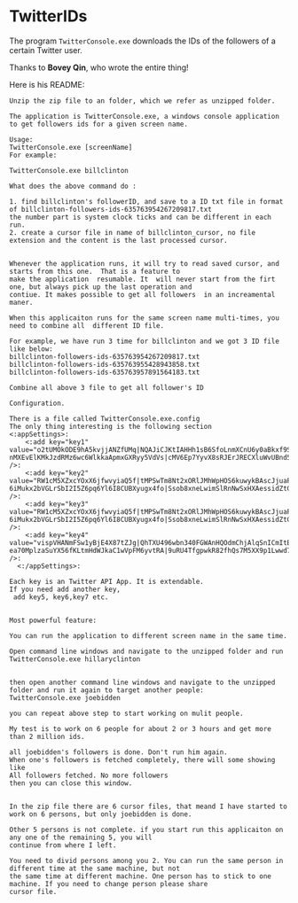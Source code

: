 # TwitterIDs

The program `TwitterConsole.exe` downloads the IDs of the followers of a certain Twitter user.

Thanks to **Bovey Qin**, who wrote the entire thing!

Here is his README:


    Unzip the zip file to an folder, which we refer as unzipped folder.
    
    The application is TwitterConsole.exe, a windows console application to get followers ids for a given screen name.
    
    Usage:
    TwitterConsole.exe [screenName]
    For example:
    
    TwitterConsole.exe billclinton
    
    What does the above command do :
    
    1. find billclinton's followerID, and save to a ID txt file in format of billclinton-followers-ids-635763954267209817.txt
    the number part is system clock ticks and can be different in each run.
    2. create a cursor file in name of billclinton_cursor, no file extension and the content is the last processed cursor.
    
    
    Whenever the application runs, it will try to read saved cursor, and starts from this one.  That is a feature to 
    make the application  resumable. It  will never start from the firt one, but always pick up the last operation and 
    contiue. It makes possible to get all followers  in an increamental maner.
    
    When this applicaiton runs for the same screen name multi-times, you need to combine all  different ID file. 
    
    For example, we have run 3 time for billclinton and we got 3 ID file like below:
    billclinton-followers-ids-635763954267209817.txt
    billclinton-followers-ids-635763955428943858.txt
    billclinton-followers-ids-635763957891564183.txt
    
    Combine all above 3 file to get all follower's ID
    
    Configuration.
    
    There is a file called TwitterConsole.exe.config
    The only thing interesting is the following section
    <:appSettings>:
        <:add key="key1" value="o2tUMOkODE9hA5kvjjANZfUMq|NQAJiCJKtIAHHh1sB6SfoLnmXCnU6y0aBkxf9ShRyGz3J9os3e|3421384840-nMXEvElKMkJzdRMz6wc6WlkkaApmxGXRyy5VdVs|cMV6Ep7YyvX8sRJErJRECXluWvUBnd5MPrLJun4OiFP1a" />:
        <:add key="key2" value="RW1cM5XZxcYOxX6jfwvyiaQ5f|tMPSwTm8Nt2xORlJMhWpHOS6kuwykBAscJjuaPrMfOyuAhJox5|3421384840-6iMukx2bVGLrSbI2I5Z6pq6Yl6I8CUBXyugx4fo|Ssob8xneLwimSlRnNwSxHXAessidZtGr1qAYWJ67bhbNj" />:
        <:add key="key3" value="RW1cM5XZxcYOxX6jfwvyiaQ5f|tMPSwTm8Nt2xORlJMhWpHOS6kuwykBAscJjuaPrMfOyuAhJox5|3421384840-6iMukx2bVGLrSbI2I5Z6pq6Yl6I8CUBXyugx4fo|Ssob8xneLwimSlRnNwSxHXAessidZtGr1qAYWJ67bhbNj" />:
        <:add key="key4" value="vispVHANmFSw1yBjE4X87tZJg|QhTXU496wbn340FGWAnHQOdmChjAlqSnICmItBnhoyoebGyc1A|3421384840-ea70MplzaSuYX56fKLtmHdWJkaC1wVpFM6yvtRA|9uRU4TfgpwkR82fhQs7M5XX9p1Lwwd70ujUR8aGcFAJ5y" />:
      <:/appSettings>:
    
    Each key is an Twitter API App. It is extendable.
    If you need add another key,
     add key5, key6,key7 etc.
    
    
    Most powerful feature:
    
    You can run the application to different screen name in the same time.
    
    Open command line windows and navigate to the unzipped folder and run
    TwitterConsole.exe hillaryclinton
    
    
    then open another command line windows and navigate to the unzipped folder and run it again to target another people:
    TwitterConsole.exe joebidden
    
    you can repeat above step to start working on mulit people.
    
    My test is to work on 6 people for about 2 or 3 hours and get more than 2 million ids.
    
    all joebidden's followers is done. Don't run him again.
    When one's followers is fetched completely, there will some showing like
    All followers fetched. No more followers
    then you can close this window.
    
    
    In the zip file there are 6 cursor files, that meand I have started to work on 6 persons, but only joebidden is done.
    
    Other 5 persons is not complete. if you start run this applicaiton on any one of the remaining 5, you will
    continue from where I left.
    
    You need to divid persons among you 2. You can run the same person in different time at the same machine, but not 
    the same time at different machine. One person has to stick to one machine. If you need to change person please share 
    cursor file.

